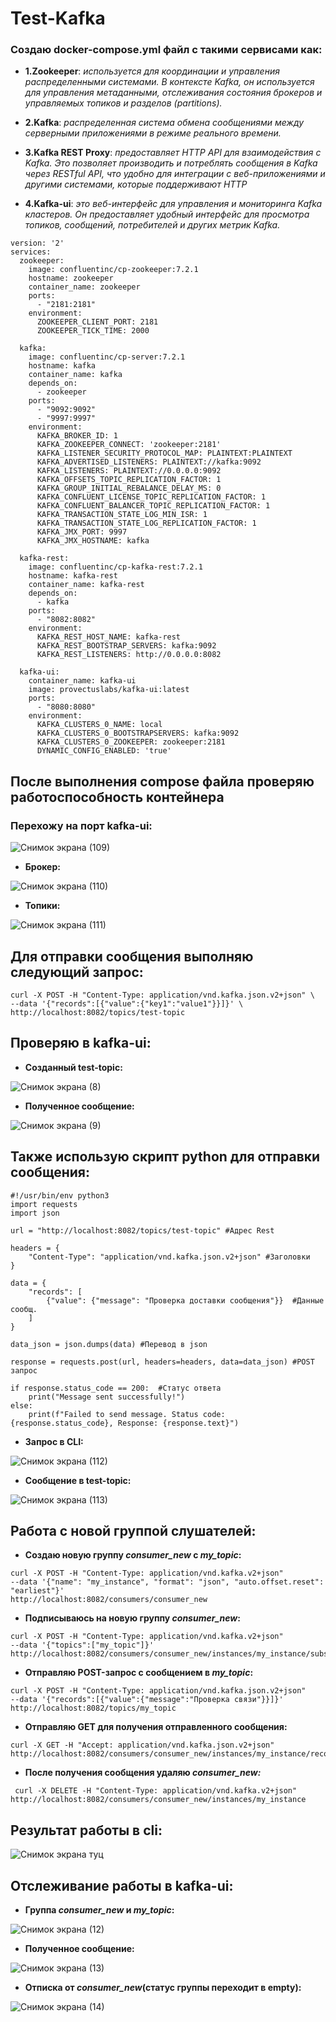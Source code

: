 # Test-Kafka

### Создаю docker-compose.yml файл с такими сервисами как:
- **1.Zookeeper**: *используется для координации и управления распределенными системами. В контексте Kafka, он используется для управления метаданными, отслеживания состояния брокеров и управляемых топиков и разделов (partitions).*

- **2.Kafka**: *распределенная система обмена сообщениями между серверными приложениями в режиме реального времени.*

- **3.Kafka REST Proxy**: *предоставляет HTTP API для взаимодействия с Kafka. Это позволяет производить и потреблять сообщения в Kafka через RESTful API, что удобно для интеграции с веб-приложениями и другими системами, которые поддерживают HTTP*

- **4.Kafka-ui**: *это веб-интерфейс для управления и мониторинга Kafka кластеров. Он предоставляет удобный интерфейс для просмотра топиков, сообщений, потребителей и других метрик Kafka.*

```
version: '2'
services:
  zookeeper:
    image: confluentinc/cp-zookeeper:7.2.1
    hostname: zookeeper
    container_name: zookeeper
    ports:
      - "2181:2181"
    environment:
      ZOOKEEPER_CLIENT_PORT: 2181
      ZOOKEEPER_TICK_TIME: 2000

  kafka:
    image: confluentinc/cp-server:7.2.1
    hostname: kafka
    container_name: kafka
    depends_on:
      - zookeeper
    ports:
      - "9092:9092"
      - "9997:9997"
    environment:
      KAFKA_BROKER_ID: 1
      KAFKA_ZOOKEEPER_CONNECT: 'zookeeper:2181'
      KAFKA_LISTENER_SECURITY_PROTOCOL_MAP: PLAINTEXT:PLAINTEXT
      KAFKA_ADVERTISED_LISTENERS: PLAINTEXT://kafka:9092
      KAFKA_LISTENERS: PLAINTEXT://0.0.0.0:9092
      KAFKA_OFFSETS_TOPIC_REPLICATION_FACTOR: 1
      KAFKA_GROUP_INITIAL_REBALANCE_DELAY_MS: 0
      KAFKA_CONFLUENT_LICENSE_TOPIC_REPLICATION_FACTOR: 1
      KAFKA_CONFLUENT_BALANCER_TOPIC_REPLICATION_FACTOR: 1
      KAFKA_TRANSACTION_STATE_LOG_MIN_ISR: 1
      KAFKA_TRANSACTION_STATE_LOG_REPLICATION_FACTOR: 1
      KAFKA_JMX_PORT: 9997
      KAFKA_JMX_HOSTNAME: kafka

  kafka-rest:
    image: confluentinc/cp-kafka-rest:7.2.1
    hostname: kafka-rest
    container_name: kafka-rest
    depends_on:
      - kafka
    ports:
      - "8082:8082"
    environment:
      KAFKA_REST_HOST_NAME: kafka-rest
      KAFKA_REST_BOOTSTRAP_SERVERS: kafka:9092
      KAFKA_REST_LISTENERS: http://0.0.0.0:8082

  kafka-ui:
    container_name: kafka-ui
    image: provectuslabs/kafka-ui:latest
    ports:
      - "8080:8080"
    environment:
      KAFKA_CLUSTERS_0_NAME: local
      KAFKA_CLUSTERS_0_BOOTSTRAPSERVERS: kafka:9092
      KAFKA_CLUSTERS_0_ZOOKEEPER: zookeeper:2181
      DYNAMIC_CONFIG_ENABLED: 'true'
```
## После выполнения compose файла проверяю работоспособность контейнера
### Перехожу на порт kafka-ui:
  
![Снимок экрана (109)](https://github.com/AleksandrShirobokov/Test-Kafka/assets/69298696/dc4070c8-5937-43ff-a608-906ccf981d51)

- **Брокер:**

![Снимок экрана (110)](https://github.com/AleksandrShirobokov/Test-Kafka/assets/69298696/f9bae42e-761d-4052-ae1e-b3b02b406043)

- **Топики:**

![Снимок экрана (111)](https://github.com/AleksandrShirobokov/Test-Kafka/assets/69298696/da1bb951-0233-49ab-b5ed-fab357ddb43c)



## Для отправки сообщения выполняю следующий запрос:

```
curl -X POST -H "Content-Type: application/vnd.kafka.json.v2+json" \
--data '{"records":[{"value":{"key1":"value1"}}]}' \
http://localhost:8082/topics/test-topic
```


## Проверяю в kafka-ui:
- **Созданный test-topic:**
  
![Снимок экрана (8)](https://github.com/AleksandrShirobokov/Test-Kafka/assets/69298696/8e299881-f260-4f6c-a077-26e2d2812ad9)

- **Полученное сообщение:**

![Снимок экрана (9)](https://github.com/AleksandrShirobokov/Test-Kafka/assets/69298696/1ad612be-5148-4833-bf9e-23c8cd777c44)

## Также использую скрипт python для отправки сообщения:

```
#!/usr/bin/env python3
import requests
import json

url = "http://localhost:8082/topics/test-topic" #Адрес Rest

headers = {
    "Content-Type": "application/vnd.kafka.json.v2+json" #Заголовки
}

data = {
    "records": [
        {"value": {"message": "Проверка доставки сообщения"}}  #Данные сообщ.
    ]
}

data_json = json.dumps(data) #Перевод в json

response = requests.post(url, headers=headers, data=data_json) #POST запрос

if response.status_code == 200:  #Статус ответа
    print("Message sent successfully!")
else:
    print(f"Failed to send message. Status code: {response.status_code}, Response: {response.text}")
```

- **Запрос в CLI:**

![Снимок экрана (112)](https://github.com/AleksandrShirobokov/Test-Kafka/assets/69298696/81e71d9a-d342-4689-a903-47b5f7d5a25e)

- **Сообщение в test-topic:**

![Снимок экрана (113)](https://github.com/AleksandrShirobokov/Test-Kafka/assets/69298696/86a5a698-e9bd-4def-9ef3-b5d692ca514d)

## Работа с новой группой слушателей:

- **Cоздаю новую группу *consumer_new* с *my_topic*:**

```
curl -X POST -H "Content-Type: application/vnd.kafka.v2+json"
--data '{"name": "my_instance", "format": "json", "auto.offset.reset": "earliest"}'
http://localhost:8082/consumers/consumer_new
```

- **Подписываюсь на новую группу *consumer_new*:**

```
curl -X POST -H "Content-Type: application/vnd.kafka.v2+json"
--data '{"topics":["my_topic"]}' http://localhost:8082/consumers/consumer_new/instances/my_instance/subscription
```  

- **Отправляю POST-запрос с сообщением в *my_topic*:**

```
curl -X POST -H "Content-Type: application/vnd.kafka.json.v2+json"
--data '{"records":[{"value":{"message":"Проверка связи"}}]}' http://localhost:8082/topics/my_topic
```

- **Отправляю GET для получения отправленного сообщения:**

```
curl -X GET -H "Accept: application/vnd.kafka.json.v2+json"
http://localhost:8082/consumers/consumer_new/instances/my_instance/records
```

- **После получения сообщения удаляю *consumer_new:***

```
 curl -X DELETE -H "Content-Type: application/vnd.kafka.v2+json"
http://localhost:8082/consumers/consumer_new/instances/my_instance
```

## Результат работы в cli:

![Снимок экрана туц](https://github.com/AleksandrShirobokov/Test-Kafka/assets/69298696/fb8c47ae-d21e-4a0d-896e-87f71b5d4ee5)

## Отслеживание работы в kafka-ui:

- **Группа *consumer_new* и *my_topic*:**

![Снимок экрана (12)](https://github.com/AleksandrShirobokov/Test-Kafka/assets/69298696/5b8f56ce-0d32-4c76-b17a-93073e91d833)

- **Полученное сообщение:**

![Снимок экрана (13)](https://github.com/AleksandrShirobokov/Test-Kafka/assets/69298696/b0e78f4d-463a-40b1-ba95-fe30d1c7d170)

- **Отписка от *consumer_new*(статус группы переходит в empty):**

![Снимок экрана (14)](https://github.com/AleksandrShirobokov/Test-Kafka/assets/69298696/4b7ab16e-2bdb-428b-bcd3-a682902b6029)

  
